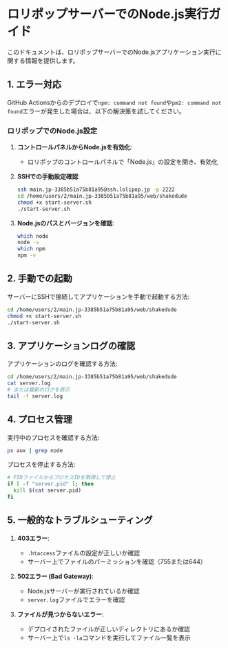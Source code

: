 # ロリポップサーバーでのNode.js実行ガイド

このドキュメントは、ロリポップサーバーでのNode.jsアプリケーション実行に関する情報を提供します。

## 1. エラー対応

GitHub Actionsからのデプロイで`npm: command not found`や`pm2: command not found`エラーが発生した場合は、以下の解決策を試してください。

### ロリポップでのNode.js設定

1. **コントロールパネルからNode.jsを有効化**:
   - ロリポップのコントロールパネルで「Node.js」の設定を開き、有効化

2. **SSHでの手動設定確認**:
   ```bash
   ssh main.jp-3385b51a75b81a95@ssh.lolipop.jp -p 2222
   cd /home/users/2/main.jp-3385b51a75b81a95/web/shakedude
   chmod +x start-server.sh
   ./start-server.sh
   ```

3. **Node.jsのパスとバージョンを確認**:
   ```bash
   which node
   node -v
   which npm
   npm -v
   ```

## 2. 手動での起動

サーバーにSSHで接続してアプリケーションを手動で起動する方法:

```bash
cd /home/users/2/main.jp-3385b51a75b81a95/web/shakedude
chmod +x start-server.sh
./start-server.sh
```

## 3. アプリケーションログの確認

アプリケーションのログを確認する方法:

```bash
cd /home/users/2/main.jp-3385b51a75b81a95/web/shakedude
cat server.log
# または最新のログを表示
tail -f server.log
```

## 4. プロセス管理

実行中のプロセスを確認する方法:

```bash
ps aux | grep node
```

プロセスを停止する方法:

```bash
# PIDファイルからプロセスIDを取得して停止
if [ -f "server.pid" ]; then
  kill $(cat server.pid)
fi
```

## 5. 一般的なトラブルシューティング

1. **403エラー**:
   - `.htaccess`ファイルの設定が正しいか確認
   - サーバー上でファイルのパーミッションを確認（755または644）

2. **502エラー (Bad Gateway)**:
   - Node.jsサーバーが実行されているか確認
   - `server.log`ファイルでエラーを確認

3. **ファイルが見つからないエラー**:
   - デプロイされたファイルが正しいディレクトリにあるか確認
   - サーバー上で`ls -la`コマンドを実行してファイル一覧を表示
